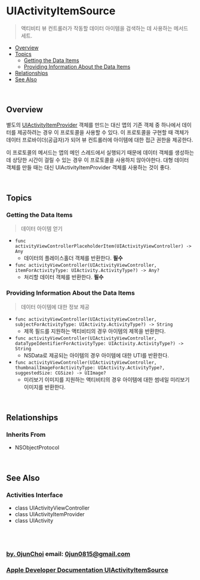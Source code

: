 # UIActivityItemSource
> 액티비티 뷰 컨트롤러가 작동할 데이터 아이템을 검색하는 데 사용하는 메서드 세트.


* [Overview](#overview)
* [Topics](#topics)
    * [Getting the Data Items](#getting-the-data-items)
    * [Providing Information About the Data Items](#providing-information-about-the-data-items)
* [Relationships](#relationships)
* [See Also](#see-also)


&nbsp;    
## Overview
별도의 [UIActivityItemProvider](https://developer.apple.com/documentation/uikit/uiactivityitemprovider) 객체를 만드는 대신 앱의 기존 객체 중 하나에서 데이터를 제공하려는 경우 이 프로토콜을 사용할 수 있다. 이 프로토콜을 구현할 때 객체가 데이터 프로바이더(공급자)가 되어 뷰 컨트롤러에 아이템에 대한 접근 권한을 제공한다.


이 프로토콜의 메서드는 앱의 메인 스레드에서 실행되기 때문에 데이터 객체를 생성하는 데 상당한 시간이 걸릴 수 있는 경우 이 프로토콜을 사용하지 않아야한다. 대형 데이터 객체를 만들 때는 대신 UIActivityItemProvider 객체를 사용하는 것이 좋다.


&nbsp;      
## Topics
### Getting the Data Items
> 데이터 아이템 얻기

* `func activityViewControllerPlaceholderItem(UIActivityViewController) -> Any`
    * 데이터의 플레이스홀더 객체를 반환한다. **필수**
* `func activityViewController(UIActivityViewController, itemForActivityType: UIActivity.ActivityType?) -> Any?`
    * 처리할 데이터 객체를 반환한다. **필수**
    

### Providing Information About the Data Items
> 데이터 아이템에 대한 정보 제공

* `func activityViewController(UIActivityViewController, subjectForActivityType: UIActivity.ActivityType?) -> String`
    * 제목 필드를 지원하는 액티비티의 경우 아이템의 제목을 반환한다.
* `func activityViewController(UIActivityViewController, dataTypeIdentifierForActivityType: UIActivity.ActivityType?) -> String`
    * NSData로 제공되는 아이템의 경우 아이템에 대한 UTI를 반환한다.
* `func activityViewController(UIActivityViewController, thumbnailImageForActivityType: UIActivity.ActivityType?, suggestedSize: CGSize) -> UIImage?`
    * 미리보기 이미지를 지원하는 액티비티의 경우 아이템에 대한 썸네일 미리보기 이미지를 반환한다. 


&nbsp;      
## Relationships
### Inherits From
* NSObjectProtocol


&nbsp;
## See Also
### Activities Interface
* class UIActivityViewController
* class UIActivityItemProvider
* class UIActivity


&nbsp;      
&nbsp;      
### [by. 0junChoi](https://github.com/0jun0815) email: <0jun0815@gmail.com>
### [Apple Developer Documentation UIActivityItemSource](https://developer.apple.com/documentation/uikit/uiactivityitemsource)
